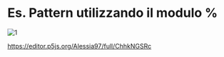 # Es. Pattern utilizzando il modulo %

![1](https://user-images.githubusercontent.com/79698172/112372809-8cef7b80-8ce0-11eb-9218-a3a74efb34a0.png)

https://editor.p5js.org/Alessia97/full/ChhkNGSRc
